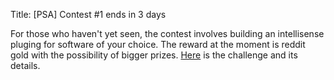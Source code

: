 Title: [PSA] Contest #1 ends in 3 days

For those who haven't yet seen, the contest involves building an intellisense pluging for software of your choice. The reward at the moment is reddit gold with the possibility of bigger prizes. [Here](http://www.reddit.com/r/dailyprogrammer/comments/2eplay/8272014_contest_1_ide_intellisense/) is the challenge and its details.
